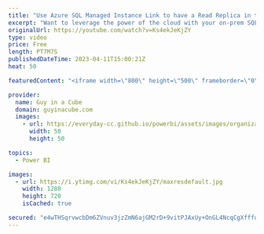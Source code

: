 ```yaml
---
title: "Use Azure SQL Managed Instance Link to have a Read Replica in the cloud!"
excerpt: "Want to leverage the power of the cloud with your on-prem SQL Server? Azure SQL Managed Instance may be the answer for you! Dani joins us to talk about why MI Link can help bridge the two.  Azure SQL Managed Instance https://learn.microsoft.com/azure/azure-sql/managed-instance/sql-managed-instance-paas-overview?view=azuresql"
originalUrl: https://youtube.com/watch?v=Ks4ekJeKjZY
type: video
price: Free
length: PT7M7S
publishedDateTime: 2023-04-11T15:00:21Z
heat: 50

featuredContent: "<iframe width=\"800\" height=\"500\" frameborder=\"0\" src=\"https://www.youtube.com/embed/Ks4ekJeKjZY\" allow=\"accelerometer; autoplay; encrypted-media; gyroscope; picture-in-picture\" allowfullscreen></iframe>"

provider:
  name: Guy in a Cube
  domain: guyinacube.com
  images:
    - url: https://everyday-cc.github.io/powerbi/assets/images/organizations/guyinacube.com-50x50.jpg
      width: 50
      height: 50

topics:
  - Power BI

images:
  - url: https://i.ytimg.com/vi/Ks4ekJeKjZY/maxresdefault.jpg
    width: 1280
    height: 720
    isCached: true

secured: "e4wTHSqrvwcbDm6ZVnuv3jzZmN6ajGM2rD+9vitPJAxUy+OnGL4NcqCgXfffdnoAwbjTXOdvy0T/etXUX4PIGSabY5fmjXNDXNgztMowfXCR83RklxMDCGbh+iKyNHvH6d5FOahnmIvyzRBQ7tkVVljpHHp5JfIjquENpkCK5+PfyY0kMElPu9lWddWm/RCUQYqiPdDYBZkW/EnJlh8JgtFeL+FbNrEpRc6m5gIyeJecVGemQUHS6/WxjhY8Q13KYvqawuZDWaoPyr6dYrnG2xMpLxn88dR1s5gGEIrCTiFNi2SWhsH/RTS2AJneOIjALJGfzQRXLjO3/u/fsvy2+4aeRJK9E5vpLXixd/gJnhXLCvi+w4RmwXrer13ZGXPp9nu7SL10xyNQ9+btqYBOZuzbiz4nCq7n0hM04QwuEiM=;A7RavNeS9+HEk4HsT44Yzg=="
---
```


